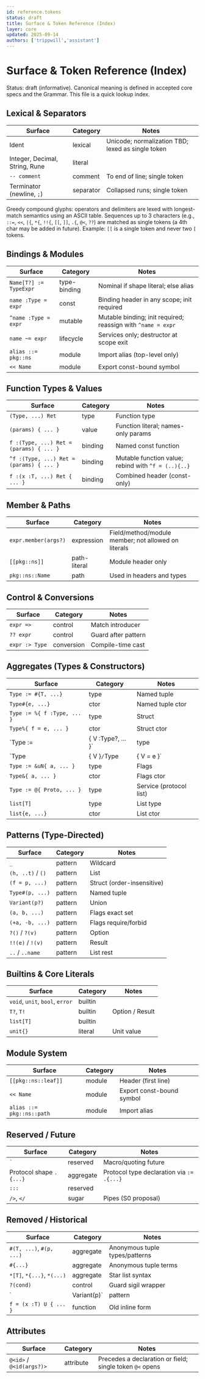 ```yaml
---
id: reference.tokens
status: draft
title: Surface & Token Reference (Index)
layer: core
updated: 2025-09-14
authors: ['trippwill','assistant']
---
```


# Surface & Token Reference (Index)

Status: draft (informative). Canonical meaning is defined in accepted core specs and the Grammar. This file is a quick lookup index.

## Lexical & Separators
| Surface | Category | Notes |
|---|---|---|
| Ident | lexical | Unicode; normalization TBD; lexed as single token |
| Integer, Decimal, String, Rune | literal | |
| `-- comment` | comment | To end of line; single token |
| Terminator (newline, `;`) | separator | Collapsed runs; single token |

Greedy compound glyphs: operators and delimiters are lexed with longest-match semantics using an ASCII table. Sequences up to 3 characters (e.g., `::=`, `<<`, `|{`, `*{`, `!!{`, `[[`, `]]`, `.{`, `@<`, `??`) are matched as single tokens (a 4th char may be added in future). Example: `[[` is a single token and never two `[` tokens.

## Bindings & Modules
| Surface | Category | Notes |
|---|---|---|
| `Name[T?] := TypeExpr` | type-binding | Nominal if shape literal; else alias |
| `name :Type = expr` | const | Binding header in any scope; init required |
| `^name :Type = expr` | mutable | Mutable binding; init required; reassign with `^name = expr` |
| `name ~= expr` | lifecycle | Services only; destructor at scope exit |
| `alias ::= pkg::ns` | module | Import alias (top-level only) |
| `<< Name` | module | Export const-bound symbol |

## Function Types & Values
| Surface | Category | Notes |
|---|---|---|
| `(Type, ...) Ret` | type | Function type |
| `(params) { ... }` | value | Function literal; names-only params |
| `f :(Type, ...) Ret = (params) { ... }` | binding | Named const function |
| `^f :(Type, ...) Ret = (params) { ... }` | binding | Mutable function value; rebind with `^f = (..){..}` |
| `f :(x :T, ...) Ret { ... }` | binding | Combined header (const-only) |

## Member & Paths
| Surface | Category | Notes |
|---|---|---|
| `expr.member(args?)` | expression | Field/method/module member; not allowed on literals |
| `[[pkg::ns]]` | path-literal | Module header only |
| `pkg::ns::Name` | path | Used in headers and types |

## Control & Conversions
| Surface | Category | Notes |
|---|---|---|
| `expr =>` | control | Match introducer |
| `?? expr` | control | Guard after pattern |
| `expr :> Type` | conversion | Compile-time cast |

## Aggregates (Types & Constructors)
| Surface | Category | Notes |
|---|---|---|
| `Type := #{T, ...}` | type | Named tuple |
| `Type#{e, ...}` | ctor | Named tuple ctor |
| `Type := %{ f :Type, ... }` | type | Struct |
| `Type%{ f = e, ... }` | ctor | Struct ctor |
| `Type := |{ V :Type?, ... }` | type | Union |
| `Type|{ V }` / `Type|{ V = e }` | ctor | Union ctors |
| `Type := &uN{ a, ... }` | type | Flags |
| `Type&{ a, ... }` | ctor | Flags ctor |
| `Type := @{ Proto, ... }` | type | Service (protocol list) |
| `list[T]` | type | List type |
| `list{e, ...}` | ctor | List ctor |

## Patterns (Type-Directed)
| Surface | Category | Notes |
|---|---|---|
| `_` | pattern | Wildcard |
| `(h, ..t)` / `()` | pattern | List |
| `(f = p, ...)` | pattern | Struct (order-insensitive) |
| `Type#(p, ...)` | pattern | Named tuple |
| `Variant(p?)` | pattern | Union |
| `(a, b, ...)` | pattern | Flags exact set |
| `(+a, -b, ...)` | pattern | Flags require/forbid |
| `?()` / `?(v)` | pattern | Option |
| `!!(e)` / `!(v)` | pattern | Result |
| `..` / `..name` | pattern | List rest |

## Builtins & Core Literals
| Surface | Category | Notes |
|---|---|---|
| `void`, `unit`, `bool`, `error` | builtin | |
| `T?`, `T!` | builtin | Option / Result |
| `list[T]` | builtin | |
| `unit{}` | literal | Unit value |

## Module System
| Surface | Category | Notes |
|---|---|---|
| `[[pkg::ns::leaf]]` | module | Header (first line) |
| `<< Name` | module | Export const-bound symbol |
| `alias ::= pkg::ns::path` | module | Import alias |

## Reserved / Future
| Surface | Category | Notes |
|---|---|---|
| `` ` `` | reserved | Macro/quoting future |
| Protocol shape `.{...}` | aggregate | Protocol type declaration via `:= .{...}` |
| `:::` | reserved | |
| `/>`, `</` | sugar | Pipes (S0 proposal) |

## Removed / Historical
| Surface | Category | Notes |
|---|---|---|
| `#(T, ...)`, `#(p, ...)` | aggregate | Anonymous tuple types/patterns |
| `#{...}` | aggregate | Anonymous tuple terms |
| `*[T]`, `*{...}`, `*(...)` | aggregate | Star list syntax |
| `?(cond)` | control | Guard sigil wrapper |
| `|Variant(p)` | pattern | Union pattern sigil |
| `f = (x :T) U { ... }` | function | Old inline form |
## Attributes
| Surface | Category | Notes |
|---|---|---|
| `@<id>` / `@<id(args?)>` | attribute | Precedes a declaration or field; single token `@<` opens |
